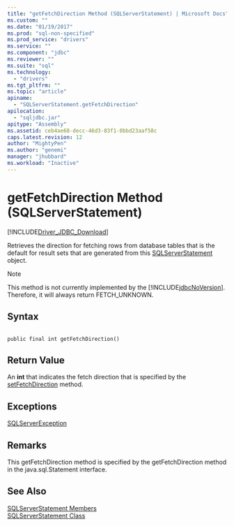 ```yaml
---
title: "getFetchDirection Method (SQLServerStatement) | Microsoft Docs"
ms.custom: ""
ms.date: "01/19/2017"
ms.prod: "sql-non-specified"
ms.prod_service: "drivers"
ms.service: ""
ms.component: "jdbc"
ms.reviewer: ""
ms.suite: "sql"
ms.technology: 
  - "drivers"
ms.tgt_pltfrm: ""
ms.topic: "article"
apiname: 
  - "SQLServerStatement.getFetchDirection"
apilocation: 
  - "sqljdbc.jar"
apitype: "Assembly"
ms.assetid: ceb4ae68-decc-46d3-83f1-0bbd23aaf58c
caps.latest.revision: 12
author: "MightyPen"
ms.author: "genemi"
manager: "jhubbard"
ms.workload: "Inactive"
---
```

# getFetchDirection Method (SQLServerStatement)
[!INCLUDE[Driver_JDBC_Download](../../../includes/driver_jdbc_download.md)]

  Retrieves the direction for fetching rows from database tables that is the default for result sets that are generated from this [SQLServerStatement](../../../connect/jdbc/reference/sqlserverstatement-class.md) object.  
  
> [!NOTE]  
>  This method is not currently implemented by the [!INCLUDE[jdbcNoVersion](../../../includes/jdbcnoversion_md.md)]. Therefore, it will always return FETCH_UNKNOWN.  
  
## Syntax  
  
```  
  
public final int getFetchDirection()  
```  
  
## Return Value  
 An **int** that indicates the fetch direction that is specified by the [setFetchDirection](../../../connect/jdbc/reference/setfetchdirection-method-sqlserverstatement.md) method.  
  
## Exceptions  
 [SQLServerException](../../../connect/jdbc/reference/sqlserverexception-class.md)  
  
## Remarks  
 This getFetchDirection method is specified by the getFetchDirection method in the java.sql.Statement interface.  
  
## See Also  
 [SQLServerStatement Members](../../../connect/jdbc/reference/sqlserverstatement-members.md)   
 [SQLServerStatement Class](../../../connect/jdbc/reference/sqlserverstatement-class.md)  
  
  

